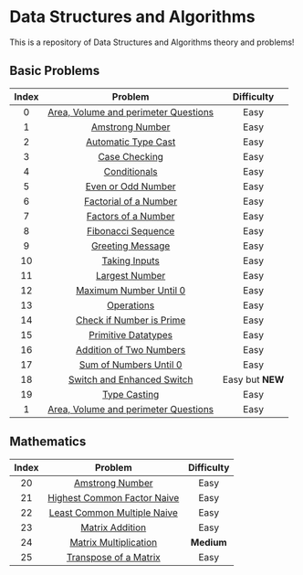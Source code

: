# Data Structures and Algorithms 

This is a repository of Data Structures and Algorithms theory and problems!

## Basic Problems
| Index | Problem | Difficulty|
|:-------:|:---------:|:------:|
|0|[Area, Volume and perimeter Questions](https://github.com/vedanthv/dsa/blob/main/Basics/AreaVolumePerimeter.java)|Easy
|1|[Amstrong Number](https://github.com/vedanthv/dsa/blob/main/Basics/ArmstsrongNumberExample.java)|Easy
|2|[Automatic Type Cast](https://github.com/vedanthv/dsa/blob/main/Basics/AutomaticTypeCasting.java)|Easy
|3|[Case Checking](https://github.com/vedanthv/dsa/blob/main/Basics/CaseCheck.java)|Easy
|4|[Conditionals](https://github.com/vedanthv/dsa/blob/main/Basics/Condiitionals.java)|Easy
|5|[Even or Odd Number](https://github.com/vedanthv/dsa/blob/main/Basics/Evenodd.java)|Easy
|6|[Factorial of a Number](https://github.com/vedanthv/dsa/blob/main/Basics/Factors.java)|Easy
|7|[Factors of a Number](https://github.com/vedanthv/dsa/blob/main/Basics/Factors.java)|Easy
|8|[Fibonacci Sequence](https://github.com/vedanthv/dsa/blob/main/Basics/Fibo.java)|Easy
|9|[Greeting Message](https://github.com/vedanthv/dsa/blob/main/Basics/GreetingMessage.java)|Easy
|10|[Taking Inputs](https://github.com/vedanthv/dsa/blob/main/Basics/Inputs.java)|Easy
|11|[Largest Number](https://github.com/vedanthv/dsa/blob/main/Basics/Largest.java)|Easy
|12|[Maximum Number Until 0](https://github.com/vedanthv/dsa/blob/main/Basics/maxtill0.java)|Easy
|13|[Operations](https://github.com/vedanthv/dsa/blob/main/Basics/Operations.java)|Easy
|14|[Check if Number is Prime](https://github.com/vedanthv/dsa/blob/main/Basics/Prime.java)|Easy
|15|[Primitive Datatypes](https://github.com/vedanthv/dsa/blob/main/Basics/Primitives.java)|Easy
|16|[Addition of Two Numbers](https://github.com/vedanthv/dsa/blob/main/Basics/Sum.java)|Easy
|17|[Sum of Numbers Until 0](https://github.com/vedanthv/dsa/blob/main/Basics/Sumtill0.java)|Easy
|18|[Switch and Enhanced Switch](https://github.com/vedanthv/dsa/blob/main/Basics/Switch.java)|Easy but **NEW**
|19|[Type Casting](https://github.com/vedanthv/dsa/blob/main/Basics/TypeCasting.java)|Easy
|1|[Area, Volume and perimeter Questions](https://github.com/vedanthv/dsa/blob/main/Basics/ArmstsrongNumberExample.java)|Easy


## Mathematics

| Index | Problem | Difficulty|
|:-------:|:---------:|:------:|
|20|[Amstrong Number](https://github.com/vedanthv/dsa/blob/main/Basics/ArmstsrongNumberExample.java)|Easy
|21|[Highest Common Factor Naive](https://github.com/vedanthv/dsa/blob/main/Math/HCF.java)|Easy
|22|[Least Common Multiple Naive](https://github.com/vedanthv/dsa/blob/main/Math/LCM.java)|Easy
|23|[Matrix Addition](https://github.com/vedanthv/dsa/blob/main/Math/MatrixAddition.java)|Easy
|24|[Matrix Multiplication](https://github.com/vedanthv/dsa/blob/main/Math/MatrixMultiplication.java)|**Medium**
|25|[Transpose of a Matrix](https://github.com/vedanthv/dsa/blob/main/Math/Transpose.java)|Easy
